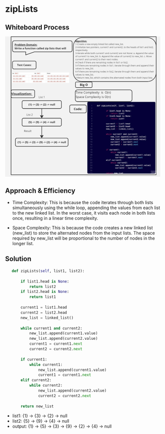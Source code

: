 # zipLists


## Whiteboard Process
![ white board](./Linked_List/assets/Untitled%20(16).jpg)


## Approach & Efficiency
- Time Complexity:
This is because the code iterates through both lists simultaneously using the while loop, appending the values from each list to the new linked list. In the worst case, it visits each node in both lists once, resulting in a linear time complexity.

- Space Complexity:
This is because the code creates a new linked list (new_list) to store the alternated nodes from the input lists. The space required by new_list will be proportional to the number of nodes in the longer list.

## Solution 

 ``` python
    def zipLists(self, list1, list2):
        
        if list1.head is None:
            return list2
        if list2.head is None:
            return list1

        current1 = list1.head
        current2 = list2.head
        new_list = linked_list()

        while current1 and current2:
            new_list.append(current1.value)
            new_list.append(current2.value)
            current1 = current1.next
            current2 = current2.next

        if current1:
            while current1:
                new_list.append(current1.value)
                current1 = current1.next
        elif current2:
            while current2:
                new_list.append(current2.value)
                current2 = current2.next

        return new_list
```

- list1:
{1} -> {3} -> {2} -> null
- list2:
{5} -> {9} -> {4} -> null
- output:
{1} -> {5} -> {3} -> {9} -> {2} -> {4} -> null